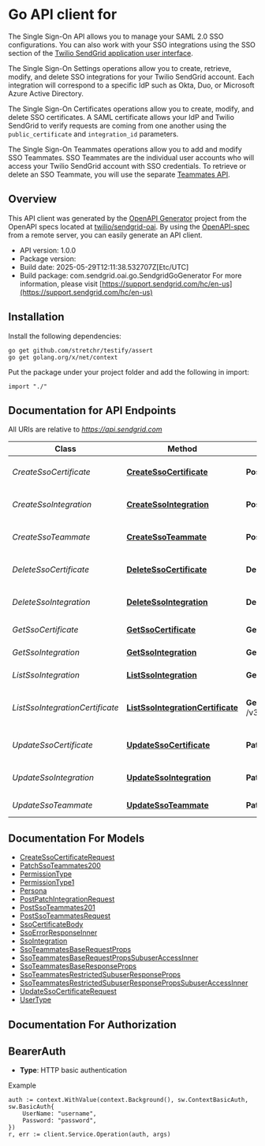 # Go API client for 

The Single Sign-On API allows you to manage your SAML 2.0 SSO configurations. You can also work with your SSO integrations using the SSO section of the [Twilio SendGrid application user interface](https://app.sendgrid.com/settings/sso).

The Single Sign-On Settings operations allow you to create, retrieve, modify, and delete SSO integrations for your Twilio SendGrid account. Each integration will correspond to a specific IdP such as Okta, Duo, or Microsoft Azure Active Directory.

The Single Sign-On Certificates operations allow you to create, modify, and delete SSO certificates. A SAML certificate allows your IdP and Twilio SendGrid to verify requests are coming from one another using the `public_certificate` and `integration_id` parameters.

The Single Sign-On Teammates operations allow you to add and modify SSO Teammates. SSO Teammates are the individual user accounts who will access your Twilio SendGrid account with SSO credentials. To retrieve or delete an SSO Teammate, you will use the separate [Teammates API](https://docs.sendgrid.com/api-reference/teammates/).

## Overview
This API client was generated by the [OpenAPI Generator](https://openapi-generator.tech) project from the OpenAPI specs located at [twilio/sendgrid-oai](https://github.com/twilio/sendgrid-oai/tree/main/spec).  By using the [OpenAPI-spec](https://www.openapis.org/) from a remote server, you can easily generate an API client.

- API version: 1.0.0
- Package version: 
- Build date: 2025-05-29T12:11:38.532707Z[Etc/UTC]
- Build package: com.sendgrid.oai.go.SendgridGoGenerator
For more information, please visit [https://support.sendgrid.com/hc/en-us](https://support.sendgrid.com/hc/en-us)

## Installation

Install the following dependencies:

```shell
go get github.com/stretchr/testify/assert
go get golang.org/x/net/context
```

Put the package under your project folder and add the following in import:

```golang
import "./"
```

## Documentation for API Endpoints

All URIs are relative to *https://api.sendgrid.com*

Class | Method | HTTP request | Description
------------ | ------------- | ------------- | -------------
*CreateSsoCertificate* | [**CreateSsoCertificate**](docs/CreateSsoCertificate.md#createssocertificate) | **Post** /v3/sso/certificates | Create an SSO Certificate
*CreateSsoIntegration* | [**CreateSsoIntegration**](docs/CreateSsoIntegration.md#createssointegration) | **Post** /v3/sso/integrations | Create an SSO Integration
*CreateSsoTeammate* | [**CreateSsoTeammate**](docs/CreateSsoTeammate.md#createssoteammate) | **Post** /v3/sso/teammates | Create an SSO Teammate.
*DeleteSsoCertificate* | [**DeleteSsoCertificate**](docs/DeleteSsoCertificate.md#deletessocertificate) | **Delete** /v3/sso/certificates/{CertId} | Delete an SSO Certificate
*DeleteSsoIntegration* | [**DeleteSsoIntegration**](docs/DeleteSsoIntegration.md#deletessointegration) | **Delete** /v3/sso/integrations/{Id} | Delete an SSO Integration
*GetSsoCertificate* | [**GetSsoCertificate**](docs/GetSsoCertificate.md#getssocertificate) | **Get** /v3/sso/certificates/{CertId} | Get an SSO Certificate
*GetSsoIntegration* | [**GetSsoIntegration**](docs/GetSsoIntegration.md#getssointegration) | **Get** /v3/sso/integrations/{Id} | Get an SSO Integration
*ListSsoIntegration* | [**ListSsoIntegration**](docs/ListSsoIntegration.md#listssointegration) | **Get** /v3/sso/integrations | Get All SSO Integrations
*ListSsoIntegrationCertificate* | [**ListSsoIntegrationCertificate**](docs/ListSsoIntegrationCertificate.md#listssointegrationcertificate) | **Get** /v3/sso/integrations/{IntegrationId}/certificates | Get All SSO Certificates by Integration
*UpdateSsoCertificate* | [**UpdateSsoCertificate**](docs/UpdateSsoCertificate.md#updatessocertificate) | **Patch** /v3/sso/certificates/{CertId} | Update SSO Certificate
*UpdateSsoIntegration* | [**UpdateSsoIntegration**](docs/UpdateSsoIntegration.md#updatessointegration) | **Patch** /v3/sso/integrations/{Id} | Update an SSO Integration
*UpdateSsoTeammate* | [**UpdateSsoTeammate**](docs/UpdateSsoTeammate.md#updatessoteammate) | **Patch** /v3/sso/teammates/{Username} | Edit an SSO Teammate


## Documentation For Models

 - [CreateSsoCertificateRequest](CreateSsoCertificateRequest.md)
 - [PatchSsoTeammates200](PatchSsoTeammates200.md)
 - [PermissionType](PermissionType.md)
 - [PermissionType1](PermissionType1.md)
 - [Persona](Persona.md)
 - [PostPatchIntegrationRequest](PostPatchIntegrationRequest.md)
 - [PostSsoTeammates201](PostSsoTeammates201.md)
 - [PostSsoTeammatesRequest](PostSsoTeammatesRequest.md)
 - [SsoCertificateBody](SsoCertificateBody.md)
 - [SsoErrorResponseInner](SsoErrorResponseInner.md)
 - [SsoIntegration](SsoIntegration.md)
 - [SsoTeammatesBaseRequestProps](SsoTeammatesBaseRequestProps.md)
 - [SsoTeammatesBaseRequestPropsSubuserAccessInner](SsoTeammatesBaseRequestPropsSubuserAccessInner.md)
 - [SsoTeammatesBaseResponseProps](SsoTeammatesBaseResponseProps.md)
 - [SsoTeammatesRestrictedSubuserResponseProps](SsoTeammatesRestrictedSubuserResponseProps.md)
 - [SsoTeammatesRestrictedSubuserResponsePropsSubuserAccessInner](SsoTeammatesRestrictedSubuserResponsePropsSubuserAccessInner.md)
 - [UpdateSsoCertificateRequest](UpdateSsoCertificateRequest.md)
 - [UserType](UserType.md)


## Documentation For Authorization



## BearerAuth

- **Type**: HTTP basic authentication

Example

```golang
auth := context.WithValue(context.Background(), sw.ContextBasicAuth, sw.BasicAuth{
    UserName: "username",
    Password: "password",
})
r, err := client.Service.Operation(auth, args)
```

